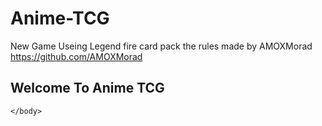 # Anime-TCG
New Game Useing Legend fire card pack the rules made by AMOXMorad
https://github.com/AMOXMorad
<!doctype html>
<html>
<head>
    <meta charset="utf-8">
    <title>Anime TCG</title>
    <link rel="stylesheet" type="text/css" href="css/Master.css">
    <link rel="stylesheet" type="text/css" href="css/pic.css">
    <link rel="preconnect" href="https://fonts.googleapis.com">
<link rel="preconnect" href="https://fonts.gstatic.com" crossorigin>
<link href="https://fonts.googleapis.com/css2?family=Cairo:wght@700&display=swap" rel="stylesheet">
</head>
    <body>
<h2>Welcome To Anime TCG</h2>
<div>

</div>

    </body>
</html>
